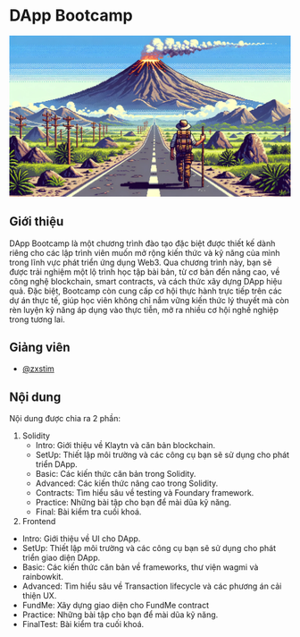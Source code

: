 # DApp Bootcamp

![DApp Bootcamp](../klaytn-dapp-bootcamp.webp)

## Giới thiệu
​DApp Bootcamp là một chương trình đào tạo đặc biệt được thiết kế dành riêng cho các lập trình viên muốn mở rộng kiến thức và kỹ năng của mình trong lĩnh vực phát triển ứng dụng Web3. Qua chương trình này, bạn sẽ được trải nghiệm một lộ trình học tập bài bản, từ cơ bản đến nâng cao, về công nghệ blockchain, smart contracts, và cách thức xây dựng DApp hiệu quả. Đặc biệt, Bootcamp còn cung cấp cơ hội thực hành trực tiếp trên các dự án thực tế, giúp học viên không chỉ nắm vững kiến thức lý thuyết mà còn rèn luyện kỹ năng áp dụng vào thực tiễn, mở ra nhiều cơ hội nghề nghiệp trong tương lai.

## Giảng viên
- [@zxstim](https://github.com/zxstim)

## Nội dung
Nội dung được chia ra 2 phần:
1. Solidity
   - Intro: Giới thiệu về Klaytn và căn bản blockchain.
   - SetUp: Thiết lập môi trường và các công cụ bạn sẽ sử dụng cho phát triển DApp.
   - Basic: Các kiến thức căn bản trong Solidity.
   - Advanced: Các kiến thức nâng cao trong Solidity.
   - Contracts: Tìm hiểu sâu về testing và Foundary framework.
   - Practice: Những bài tập cho bạn để mài dũa kỹ năng.
   - Final: Bài kiểm tra cuối khoá.
2. Frontend
  - Intro: Giới thiệu về UI cho DApp.
  - SetUp: Thiết lập môi trường và các công cụ bạn sẽ sử dụng cho phát triển giao diện DApp.
  - Basic: Các kiến thức căn bản về frameworks, thư viện wagmi và rainbowkit.
  - Advanced: Tìm hiểu sâu về Transaction lifecycle và các phương án cải thiện UX.
  - FundMe: Xây dựng giao diện cho FundMe contract
  - Practice: Những bài tập cho bạn để mài dũa kỹ năng.
  - FinalTest: Bài kiểm tra cuối khoá.
